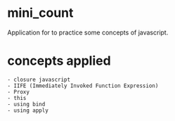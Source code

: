 # mini_count
 Application for to practice some concepts of javascript.
#  concepts applied
    - closure javascript 
    - IIFE (Immediately Invoked Function Expression) 
    - Proxy
    - this
    - using bind
    - using apply
